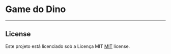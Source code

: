 # Game do Dino
***
## License
Este projeto está licenciado sob a Licença MIT
[MIT](https://github.com/anthonibs/game-dinosaur-without-internet/main/LICENSE) license.


 
